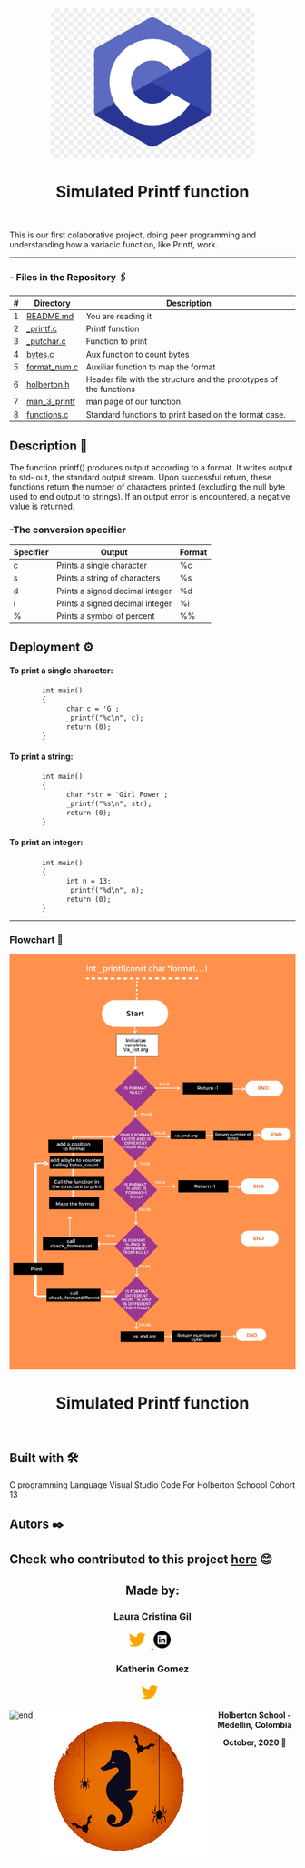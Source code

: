 <p align="center">
  <img src="https://github.com/lacrisy21/README-stuff/blob/main/C%20.jpg" width="360"/>
 <h1 align="center">Simulated Printf function</h1>
 <br>
 </p>
</p>

This is our first colaborative project, doing peer programming and understanding how a variadic function, like Printf, work. 

---
### - Files in the Repository 🖇️

#|Directory|Description
---|---|---
1|[README.md](./README.md)| You are reading it
2|[_printf.c](./printf.c)| Printf function
3|[_putchar.c](./_putchar.c)| Function to print
4|[bytes.c](./bytes.c)| Aux function to count bytes
5|[format_num.c](./format_num.c)| Auxiliar function to map the format
6|[holberton.h](./holberton.h)| Header file with the structure and the prototypes of the functions
7|[man_3_printf](./man_3_printf)| man page of our function
8|[functions.c](./functions.c)| Standard functions to print based on the format case. 

## Description 🚀

The  function printf() produces output according to a format. It writes output to std‐
out, the standard output stream. 
Upon successful return, these functions return the number of characters printed  (excluding the null byte used to end output to strings). If an output error is encountered, a negative value is returned.

### -The conversion specifier

Specifier|Output|Format
---|---|---
c|Prints a single character|%c
s|Prints a string of characters|%s
d|Prints a signed decimal integer|%d
i|Prints a signed decimal integer|%i
%|Prints a symbol of percent|%%

## Deployment ⚙️

#### To print a single character:
```
        int main() 
        {
              char c = 'G';
              _printf("%c\n", c);
              return (0);
        }
```
#### To print a string:
```
        int main() 
        {
              char *str = 'Girl Power';
              _printf("%s\n", str);
              return (0);
        }
```
#### To print an integer:
```
        int main() 
        {
              int n = 13;
              _printf("%d\n", n);
              return (0);
        }
```
---


### Flowchart 🔩

<p align="center">
  <img src="https://github.com/lacrisy21/README-stuff/blob/main/flow.png" width="800"/>
 <h1 align="center">Simulated Printf function</h1>
 <br>
 </p>
</p>

## Built with 🛠️
 C programming Language
 Visual Studio Code
 For Holberton Schoool
 Cohort 13

## Autors ✒️

Check who contributed to this project [here](https://github.com/your/project/contributors)
😊
---
<p align="center">
  <h2 align="center">Made by:</h2>
    <h3 align="center">Laura Cristina Gil</h3>
      <p align="center">
        <a href="https://twitter.com/Laa_Titina" target="_blank">
            <img alt="twitter_page" src="https://github.com/lacrisy21/README-stuff/blob/main/twitter.png" style="float: center; margin-right: 10px" height="30" width="30">
        </a>
        <a href="https://www.linkedin.com/in/lcristinagil/" target="_blank">
            <img alt="linkedin_page" src="https://github.com/lacrisy21/README-stuff/blob/main/LinkedIn.png" style="float: center; margin-right: 10px" height="30"  width="30">
        </a>
      </p>
</p>
<p align="center">
    <h3 align="center">Katherin Gomez</h3>
      <p align="center">
        <a href="https://twitter.com/Katgo__" target="_blank">
            <img alt="twitter_page" src="https://github.com/lacrisy21/README-stuff/blob/main/twitter.png" style="float: center; margin-right: 10px" height="30" width="30">
        </a>
      </p>
</p>

<p align="center">
   <img src="https://www.holbertonschool.com/holberton-logo.png"
     alt="end"
     style="float: left; margin-right: 10px;">
</p>
<p align="center">
   <img src="https://github.com/lacrisy21/README-stuff/blob/main/Holbspooky.png"
     alt="spooky holberton"
     style="float: left; margin-right: 10px;">
</p>
<p align="center">
<b>Holberton School - Medellin, Colombia<b><br>
</p>
<p align="center">
<b>October, 2020 🎃 <b>
</p>
